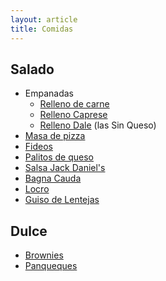 ```yaml
---
layout: article
title: Comidas
---
```


Salado
------

-   Empanadas
    -   [Relleno de carne](relleno-de-carne.html)
    -   [Relleno Caprese](relleno-caprese.html)
    -   [Relleno Dale](relleno-dale.html) (las Sin Queso)
-   [Masa de pizza](masa-de-pizza.html)
-   [Fideos](fideos.html)
-   [Palitos de queso](palitos-de-queso.html)
-   [Salsa Jack Daniel's](salsa-jack-daniel-s.html)
-   [Bagna Cauda](bagna-cauda.html)
-   [Locro](locro.html)
-   [Guiso de Lentejas](guiso-de-lentejas.html)

Dulce
-----

-   [Brownies](brownies.html)
-   [Panqueques](panqueques.html)

